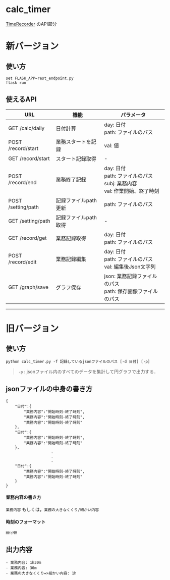 # calc_timer
[TimeRecorder](https://github.com/R-Imai/TimeRecorder) のAPI部分

# 新バージョン

## 使い方
```
set FLASK_APP=rest_endpoint.py
flask run
```

## 使えるAPI

|URL|機能|パラメータ|
|---|---|---|
|GET /calc/daily|日付計算|day: 日付<br>path: ファイルのパス|
|POST /record/start|業務スタートを記録|val: 値|
|GET /record/start|スタート記録取得| - |
|POST /record/end|業務終了記録|day: 日付<br>path: ファイルのパス<br>subj: 業務内容<br>val: 作業開始、終了時刻|
|POST /setting/path|記録ファイルpath更新|path: ファイルのパス|
|GET /setting/path|記録ファイルpath取得|-|
|GET /record/get|業務記録取得|day: 日付<br>path: ファイルのパス|
|POST /record/edit|業務記録編集|day: 日付<br>path: ファイルのパス<br>val: 編集後Json文字列|
|GET /graph/save|グラフ保存|json: 業務記録ファイルのパス<br> path: 保存画像ファイルのパス|

---

# 旧バージョン

## 使い方
`python calc_timer.py -f 記録しているjsonファイルのパス [-d 日付] [-p]` <br>
> `-p` : jsonファイル内のすべてのデータを集計して円グラフで出力する．

## jsonファイルの中身の書き方
```
{
    "日付":{
        "業務内容":"開始時刻-終了時刻",
        "業務内容":"開始時刻-終了時刻",
        "業務内容":"開始時刻-終了時刻"
    },
    "日付":{
        "業務内容":"開始時刻-終了時刻",
        "業務内容":"開始時刻-終了時刻"
    },
                    .
                    .
                    .
    "日付":{
        "業務内容":"開始時刻-終了時刻",
        "業務内容":"開始時刻-終了時刻"
    }
}
```
#### 業務内容の書き方
`業務内容` もしくは，`業務の大きなくくり/細かい内容`

#### 時刻のフォーマット
`HH:MM`

## 出力内容
```
- 業務内容: 1h30m
- 業務内容: 30m
- 業務の大きなくくり=>細かい内容: 1h
```
